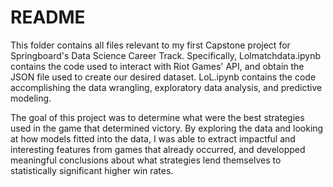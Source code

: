 # README
This folder contains all files relevant to my first Capstone project for Springboard's Data Science Career Track. Specifically, Lolmatchdata.ipynb contains the code used to interact with Riot Games' API, and obtain the JSON file used to create our desired dataset. LoL.ipynb contains the code accomplishing the data wrangling, exploratory data analysis, and predictive modeling.  

The goal of this project was to determine what were the best strategies used in the game that determined victory. By exploring the data and looking at how models fitted into the data, I was able to extract impactful and interesting features from games that already occurred, and developped meaningful conclusions about what strategies lend themselves to statistically significant higher win rates.

